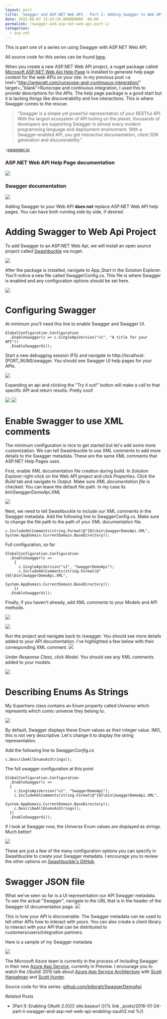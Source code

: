 ```yaml
---
layout: post
title: 'Swagger and ASP.NET Web API - Part I: Adding Swagger to Web API project'
date: 2015-06-07 13:43:59.000000000 -04:00
permalink: /swagger-and-asp-net-web-api-part-1/
categories:
  - asp.net
---
```

This is part one of a series on using Swagger with ASP.NET Web API.

All source code for this series can be found <a href="https://github.com/billpratt/SwaggerDemoApi" target="_blank">here</a>.

When you create a new ASP.NET Web API project, a nuget package called <a href="https://www.nuget.org/packages/Microsoft.AspNet.WebApi.HelpPage/5.2.3" target="_blank">Microsoft ASP.NET Web Api Help Page</a> is installed to generate help page content for the web APIs on your site. In my previous post <a href="http://wmpratt.com/runscope-and-continuous-integration/" target=_"blank">Runscope and continuous integration</a>, I used this to provide descriptions for the APIs. The help page package is a good start but it is lacking things like discoverability and live interactions.  This is where Swagger comes to the rescue.

> "Swagger is a simple yet powerful representation of your RESTful API. With the largest ecosystem of API tooling on the planet, thousands of developers are supporting Swagger in almost every modern programming language and deployment environment. With a Swagger-enabled API, you get interactive documentation, client SDK generation and discoverability."
>
-<a href="http://swagger.io/" target="_blank">swagger.io</a>

### ASP.NET Web API Help Page documentation
![](/assets/images/2015/06/help_pages_without_swagger.jpg)

### Swagger documentation
![](/assets/images/2015/06/swagger_help_pages.jpg)

Adding Swagger to your Web API **does not** replace ASP.NET Web API help pages. You can have both running side by side, if desired.

# Adding Swagger to Web Api Project
To add Swagger to an ASP.NET Web Api, we will install an open source project called <a href="https://www.nuget.org/packages/Swashbuckle/" target="_blank">Swashbuckle</a> via nuget.

![](/assets/images/2015/06/install_swashbuckle.PNG)

After the package is installed, navigate to App_Start in the Solution Explorer. You'll notice a new file called SwaggerConfig.cs. This file is where Swagger is enabled and any configuration options should be set here.

![](/assets/images/2015/06/swagger_config-1.png)

# Configuring Swagger
At minimum you'll need this line to enable Swagger and Swagger UI.
```
GlobalConfiguration.Configuration
  .EnableSwagger(c => c.SingleApiVersion("v1", "A title for your API"))
  .EnableSwaggerUi();
```

Start a new debugging session (F5) and navigate to http://localhost:[PORT_NUM]/swagger. You should see Swagger UI help pages for your APIs. 

![](/assets/images/2015/06/swagger_ui.png)

Expanding an api and clicking the "Try it out!" button will make a call to that specific API and return results. Pretty cool!

![](/assets/images/2015/06/swagger_get_superhero-1.png)
![](/assets/images/2015/06/swagger_get_response.png)

# Enable Swagger to use XML comments
The minimum configuration is nice to get started but let's add some more customization. We can tell Swashbuckle to use XML comments to add more details to the Swagger metadata. These are the same XML comments that ASP.NET Help Pages uses.

First, enable XML documentation file creation during build. In *Solution Explorer* right-click on the Web API project and click *Properties*. Click the *Build* tab and navigate to *Output*. Make sure *XML documentation file* is checked. You can leave the default file path. In my case its *bin\SwaggerDemoApi.XML*

![](/assets/images/2015/06/build_xml_docs.png)

Next, we need to tell Swashbuckle to include our XML comments in the Swagger metadata. Add the following line to SwaggerConfig.cs. Make sure to change the file path to the path of your XML documentation file.

```
c.IncludeXmlComments(string.Format(@"{0}\bin\SwaggerDemoApi.XML", System.AppDomain.CurrentDomain.BaseDirectory));
```

Full configuration, so far

```
GlobalConfiguration.Configuration
  .EnableSwagger(c =>
    {
      c.SingleApiVersion("v1", "SwaggerDemoApi");
      c.IncludeXmlComments(string.Format(@"{0}\bin\SwaggerDemoApi.XML",           
                           System.AppDomain.CurrentDomain.BaseDirectory));
    })
  .EnableSwaggerUi();
```

Finally, if you haven't already, add XML comments to your Models and API methods.

![](/assets/images/2015/06/superhero_xml_comments.png)

![](/assets/images/2015/06/xml_comments.png)

Run the project and navigate back to /swagger. You should see more details added to your API documentation. I've highlighted a few below with their corresponding XML comment.
![](/assets/images/2015/06/swagger_xml_comments.png)

Under *Response Class*, click *Model*. You should see any XML comments added to your models.

![](/assets/images/2015/06/swagger_xml_comments_model.png)

# Describing Enums As Strings
My Superhero class contains an Enum property called *Universe* which represents which comic universe they belong to.

![](/assets/images/2015/06/universe_enum.png)

By default, Swagger displays these Enum values as their integer value. IMO, this is not very descriptive. Let's change it to display the string representation.

Add the following line to *SwaggerConfig.cs*
```
c.DescribeAllEnumsAsStrings();
```
The full swagger configuration at this point
```
GlobalConfiguration.Configuration
  .EnableSwagger(c =>
  {
    c.SingleApiVersion("v1", "SwaggerDemoApi");
    c.IncludeXmlComments(string.Format(@"{0}\bin\SwaggerDemoApi.XML", 
                         System.AppDomain.CurrentDomain.BaseDirectory));
    c.DescribeAllEnumsAsStrings();
  })
  .EnableSwaggerUi();
```
If I look at Swagger now, the *Universe* Enum values are displayed as strings. Much better!

![](/assets/images/2015/06/swagger_xml_comments_enum.png)

These are just a few of the many configuration options you can specify in Swashbuckle to create your Swagger metadata. I encourage you to review the other options on <a href="https://github.com/domaindrivendev/Swashbuckle" target="_blank">Swashbuckle's GitHub</a>.

# Swagger JSON file
What we've seen so far is a UI representation our API Swagger metadata. To see the actual "Swagger", navigate to the URL that is in the header of the Swagger UI documentation page.
![](/assets/images/2015/06/swagger_url.png)

This is how your API is discoverable. The Swagger metadata can be used to tell other APIs how to interact with yours. You can also create a client library to interact with your API that can be distributed to customers/users/integration partners.

Here is a sample of my Swagger metadata

![](/assets/images/2015/06/swagger_output.png)

The Microsoft Azure team is currently in the process of including Swagger in their new <a href="http://azure.microsoft.com/en-us/services/app-service/" target="_blank">Azure App Service</a>, currently in Preview. I encourage you to watch the //build/ 2015 talk about <a href="http://channel9.msdn.com/Events/Build/2015/2-628" target="_blank">Azure App Service Architecture</a> with <a href="https://twitter.com/shanselman" target="_blank">Scott Hanselman</a> and <a href="https://twitter.com/coolcsh" target="_blank">Scott Hunter</a>.

Source code for this series: <a href="https://github.com/billpratt/SwaggerDemoApi" target="_blank">github.com/billpratt/SwaggerDemoApi</a>

*Related Posts*

* [Part II: Enabling OAuth 2.0]({{ site.baseurl }}{% link _posts/2016-01-24-part-ii-swagger-and-asp-net-web-api-enabling-oauth2.md %})

